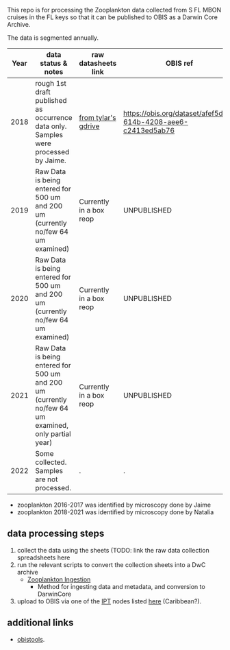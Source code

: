 This repo is for processing the Zooplankton data collected from S FL MBON cruises in the FL keys so that it can be published to OBIS as a Darwin Core Archive.

The data is segmented annually.

Year | data status & notes                                                                 | raw datasheets link      | OBIS ref   
-----|-------------------------------------------------------------------------------------|--------------------------|------------------------------------------
2018 | rough 1st draft published as occurrence data only. Samples were processed by Jaime. | [from tylar's gdrive](https://drive.google.com/drive/folders/1FcyUnXjqIeh2XF7uhuuvKL8eYGSaJVvZ?usp=sharing) | https://obis.org/dataset/afef5da2-614b-4208-aee6-c2413ed5ab76
2019 | Raw Data is being entered for 500 um and 200 um (currently no/few 64 um examined)   | Currently in a box reop  | UNPUBLISHED
2020 | Raw Data is being entered for 500 um and 200 um (currently no/few 64 um examined)   | Currently in a box reop  | UNPUBLISHED
2021 | Raw Data is being entered for 500 um and 200 um (currently no/few 64 um examined, only partial year)   | Currently in a box reop  | UNPUBLISHED
2022 | Some collected. Samples are not processed.                                          | .                        | .

* zooplankton 2016-2017 was identified by microscopy done by Jaime
* zooplankton 2018-2021 was identified by microscopy done by Natalia

## data processing steps
1. collect the data using the sheets (TODO: link the raw data collection spreadsheets here
2. run the relevant scripts to convert the collection sheets into a DwC archive
    - [Zooplankton Ingestion](https://github.com/sebastiandig/obis_zooplankton_setup)
      - Method for ingesting data and metadata, and conversion to DarwinCore
3. upload to OBIS via one of the [IPT](https://github.com/gbif/ipt) nodes listed [here](http://ipt.iobis.org/) (Caribbean?).

## additional links
* [obistools](https://github.com/iobis/obistools).

